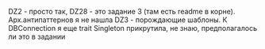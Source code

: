 DZ2 - просто так,
DZ28 - это задание 3 (там есть readme в корне). Арх.антипаттернов я не нашла
DZ3 - порождающие шаблоны. К DBConnection я еще trait Singleton прикрутила, не знаю, предполагалось ли это в задании
